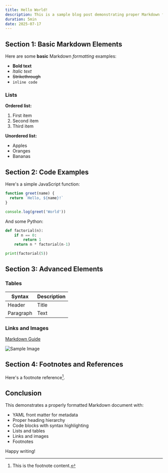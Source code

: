 ```yaml
---
title: Hello World!
description: This is a sample blog post demonstrating proper Markdown formatting with front matter metadata. It includes various elements like headings, lists, code blocks, and links.
duration: 5min
date: 2025-07-17
---
```


## Section 1: Basic Markdown Elements

Here are some **basic** Markdown *formatting* examples:

- **Bold text**
- *Italic text*
- ~~Strikethrough~~
- `inline code`

### Lists

**Ordered list:**
1. First item
2. Second item
3. Third item

**Unordered list:**
- Apples
- Oranges
- Bananas

## Section 2: Code Examples

Here's a simple JavaScript function:

```javascript
function greet(name) {
  return `Hello, ${name}!`
}

console.log(greet('World'))
```

And some Python:

```python
def factorial(n):
    if n == 0:
        return 1
    return n * factorial(n-1)

print(factorial(5))
```

## Section 3: Advanced Elements

### Tables

| Syntax      | Description |
| ----------- | ----------- |
| Header      | Title       |
| Paragraph   | Text        |

### Links and Images

[Markdown Guide](https://www.markdownguide.org)

![Sample Image](https://via.placeholder.com/150 "Placeholder Image")

## Section 4: Footnotes and References

Here's a footnote reference[^1].

[^1]: This is the footnote content.

## Conclusion

This demonstrates a properly formatted Markdown document with:

- YAML front matter for metadata
- Proper heading hierarchy
- Code blocks with syntax highlighting
- Lists and tables
- Links and images
- Footnotes

Happy writing!
